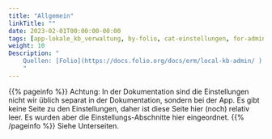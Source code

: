 ```yaml
---
title: "Allgemein"
linkTitle: ""
date: 2023-02-01T00:00:00-00:00
tags: [app-lokale_kb_verwaltung, by-folio, cat-einstellungen, for-admin]
weight: 10
Description: "
    Quellen: [Folio](https://docs.folio.org/docs/erm/local-kb-admin/ ) <!-- & [GBV](https://info.gebev.de/display/FOLIOGBVEXTERN/Einstellungen+(Lokale+KB-Verwaltung):+Allgemein) -->
    "
---
```


{{% pageinfo %}}
Achtung: In der Dokumentation sind die Einstellungen nicht wir üblich separat in der Dokumentation, sondern bei der App. Es gibt keine Seite zu den Einstellungen, daher ist diese Seite hier (noch) relativ leer. Es wurden aber die Einstellungs-Abschnitte hier eingeordnet.
{{% /pageinfo %}}
Siehe Unterseiten.
